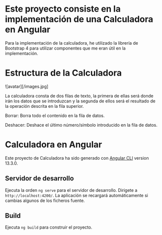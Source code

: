 
# Este proyecto consiste en la implementación de una Calculadora en Angular

Para la implementación de la calculadora, he utilizado la librería de Bootstrap 4 para utilizar componentes que me eran útil en la implementación.

# Estructura de la Calculadora

![avatar][/images.jpg]

La calculadora consta de dos filas de texto, la primera de ellas será donde irán los datos que se introduzcan y la segunda de ellos será el resultado de la operación descrita en la fila superior.

Borrar: Borra todo el contenido en la fila de datos.

Deshacer: Deshace el último número/símbolo introducido en la fila de datos.

# Calculadora en Angular

Este proyecto de Calculadora ha sido generado con [Angular CLI](https://github.com/angular/angular-cli) version 13.3.0.

## Servidor de desarrollo

Ejecuta la orden `ng serve` para el servidor de desarrollo. Dirigete a `http://localhost:4200/`. La aplicación se recargará automáticamente si cambias algunos de los ficheros fuente.

## Build

Ejecuta `ng build` para construir el proyecto. 

